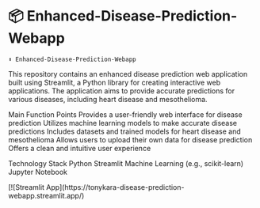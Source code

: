 # 📦 Enhanced-Disease-Prediction-Webapp
```
⬆️ Enhanced-Disease-Prediction-Webapp
```

This repository contains an enhanced disease prediction web application built using Streamlit, a Python library for creating interactive web applications. The application aims to provide accurate predictions for various diseases, including heart disease and mesothelioma.

Main Function Points
Provides a user-friendly web interface for disease prediction
Utilizes machine learning models to make accurate disease predictions
Includes datasets and trained models for heart disease and mesothelioma
Allows users to upload their own data for disease prediction
Offers a clean and intuitive user experience

Technology Stack
Python
Streamlit
Machine Learning (e.g., scikit-learn)
Jupyter Notebook

[![Streamlit App](https://tonykara-disease-prediction- webapp.streamlit.app/)



